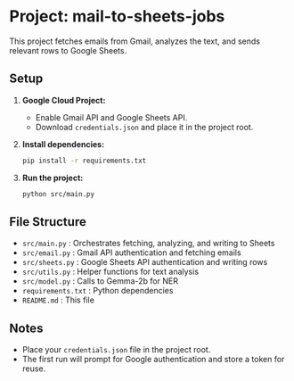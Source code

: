 # Project: mail-to-sheets-jobs

This project fetches emails from Gmail, analyzes the text, and sends relevant rows to Google Sheets.

## Setup

1. **Google Cloud Project:**
   - Enable Gmail API and Google Sheets API.
   - Download `credentials.json` and place it in the project root.

2. **Install dependencies:**
   ```bash
   pip install -r requirements.txt
   ```

3. **Run the project:**
   ```bash
   python src/main.py
   ```

## File Structure

- `src/main.py`    : Orchestrates fetching, analyzing, and writing to Sheets
- `src/email.py`   : Gmail API authentication and fetching emails
- `src/sheets.py`  : Google Sheets API authentication and writing rows
- `src/utils.py`   : Helper functions for text analysis
- `src/model.py`   : Calls to Gemma-2b for NER
- `requirements.txt` : Python dependencies
- `README.md`  : This file

## Notes
- Place your `credentials.json` file in the project root.
- The first run will prompt for Google authentication and store a token for reuse.
